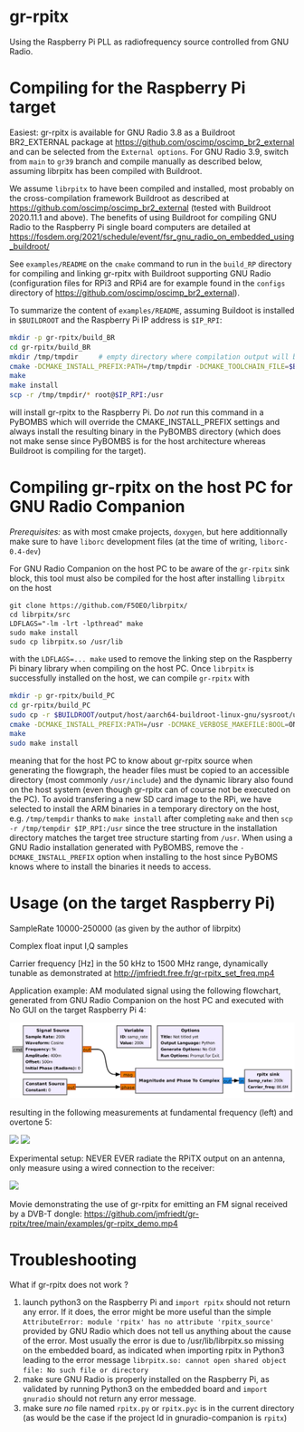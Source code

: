 # gr-rpitx 

Using the Raspberry Pi PLL as radiofrequency source controlled from GNU Radio.

# Compiling for the Raspberry Pi target

Easiest: gr-rpitx is available for GNU Radio 3.8 as a Buildroot BR2_EXTERNAL package at 
https://github.com/oscimp/oscimp_br2_external and can be selected from 
the ``External options``. For GNU Radio 3.9, switch from ``main`` to ``gr39`` branch 
and compile manually as described below, assuming librpitx has been compiled with Buildroot.

We assume ``librpitx`` to have been compiled and installed, most probably on
the cross-compilation framework Buildroot as described at https://github.com/oscimp/oscimp_br2_external 
(tested with Buildroot 2020.11.1 and above). The benefits of using Buildroot for compiling GNU
Radio to the Raspberry Pi single board computers are detailed at
https://fosdem.org/2021/schedule/event/fsr_gnu_radio_on_embedded_using_buildroot/

See ``examples/README`` on the ``cmake`` command to run in the ``build_RP`` directory
for compiling and linking gr-rpitx with Buildroot supporting GNU Radio (configuration
files for RPi3 and RPi4 are for example found in the ``configs`` directory
of https://github.com/oscimp/oscimp_br2_external). 

To summarize the content of ``examples/README``, assuming Buildoot is installed in
``$BUILDROOT`` and the Raspberry Pi IP address is ``$IP_RPI``:

```bash
mkdir -p gr-rpitx/build_BR
cd gr-rpitx/build_BR
mkdir /tmp/tmpdir     # empty directory where compilation output will be stored
cmake -DCMAKE_INSTALL_PREFIX:PATH=/tmp/tmpdir -DCMAKE_TOOLCHAIN_FILE=$BUILDROOT/output/host/usr/share/buildroot/toolchainfile.cmake  -DCMAKE_VERBOSE_MAKEFILE:BOOL=ON ../
make
make install
scp -r /tmp/tmpdir/* root@$IP_RPI:/usr
```
will install gr-rpitx to the Raspberry Pi. Do *not* run this command in a PyBOMBS which will
override the CMAKE_INSTALL_PREFIX settings and always install the resulting binary in the 
PyBOMBS directory (which does not make sense since PyBOMBS is for the host architecture whereas 
Buildroot is compiling for the target).

# Compiling gr-rpitx on the host PC for GNU Radio Companion

*Prerequisites:* as with most cmake projects, ``doxygen``, but here additionnally make sure to have ``liborc`` development files (at the time of writing, ``liborc-0.4-dev``)

For GNU Radio Companion on the host PC to be aware of the ``gr-rpitx`` sink block,
this tool must also be compiled for the host after installing ``librpitx`` on the host 
```
git clone https://github.com/F5OEO/librpitx/
cd librpitx/src
LDFLAGS="-lm -lrt -lpthread" make
sudo make install
sudo cp librpitx.so /usr/lib
```

with the ``LDFLAGS=... make`` used to remove the linking step on the Raspberry Pi binary library when compiling on the host PC. Once ``librpitx`` is successfully installed on the host, we can compile ``gr-rpitx`` with

```bash
mkdir -p gr-rpitx/build_PC
cd gr-rpitx/build_PC
sudo cp -r $BUILDROOT/output/host/aarch64-buildroot-linux-gnu/sysroot/usr/include/librpitx /usr/include/
cmake -DCMAKE_INSTALL_PREFIX:PATH=/usr -DCMAKE_VERBOSE_MAKEFILE:BOOL=ON ../
make 
sudo make install
```

meaning that for the host PC to know about gr-rpitx source when generating the flowgraph, 
the header files must be copied to an accessible directory (most commonly ``/usr/include``) and 
the dynamic library also found on the host system (even though gr-rpitx can of course not be 
executed on the PC). To avoid transfering a new SD card image to the RPi, we have selected to 
install the ARM binaries in a temporary directory on the host, e.g. ``/tmp/tempdir`` thanks to 
``make install`` after completing ``make`` and then ``scp -r /tmp/tempdir $IP_RPI:/usr`` since 
the tree structure in the installation directory matches the target tree structure starting 
from ``/usr``. When using a GNU Radio installation generated with PyBOMBS, remove the ``-DCMAKE_INSTALL_PREFIX`` option when installing to the host since PyBOMS knows where to install the binaries it needs to access.

# Usage (on the target Raspberry Pi)

SampleRate 10000-250000 (as given by the author of librpitx)

Complex float input I,Q samples

Carrier frequency [Hz] in the 50 kHz to 1500 MHz range, dynamically tunable as 
demonstrated at http://jmfriedt.free.fr/gr-rpitx_set_freq.mp4

Application example: AM modulated signal using the following flowchart, generated from GNU Radio
Companion on the host PC and executed with No GUI on the target Raspberry Pi 4:

<img src="examples/rpi_am.png">

resulting in the following measurements at fundamental frequency (left) and overtone 5:

<img src="examples/AM5kHz_fundamental.png">
<img src="examples/AM5kHz_overtone5.png">

Experimental setup: NEVER EVER radiate the RPiTX output on an antenna, only measure using a wired
connection to the receiver:

<img src="examples/DSC_0587ann_small.jpg">

Movie demonstrating the use of gr-rpitx for emitting an FM signal received by
a DVB-T dongle: https://github.com/jmfriedt/gr-rpitx/tree/main/examples/gr-rpitx_demo.mp4


# Troubleshooting

What if gr-rpitx does not work ?

1. launch python3 on the Raspberry Pi and ``import rpitx`` should not return any error. If it does, the error might be more useful than the simple ``AttributeError: module 'rpitx' has no attribute 'rpitx_source'`` provided by GNU Radio which does not tell us anything about the cause of the error. 
Most usually the error is due to /usr/lib/librpitx.so missing on the embedded board, as indicated when importing rpitx in Python3 leading to the error 
message ``librpitx.so: cannot open shared object file: No such file or directory``
2. make sure GNU Radio is properly installed on the Raspberry Pi, as validated by running Python3 on the embedded board and ``import gnuradio`` should 
not return any error message.
3. make sure *no* file named ``rpitx.py`` or ``rpitx.pyc`` is in the current directory (as would be the case if the project Id in gnuradio-companion is ``rpitx``)
